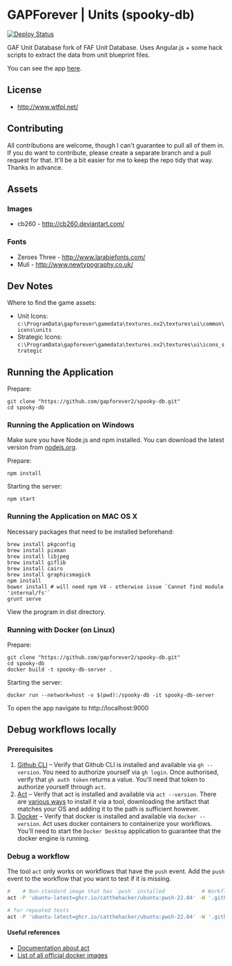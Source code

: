 # GAPForever | Units (spooky-db)

[![Deploy Status](https://github.com/gapforever2/spooky-db/workflows/deploy/badge.svg)](https://github.com/gapforever2/spooky-db/actions/workflows/deploy.yaml)

GAF Unit Database fork of FAF Unit Database. Uses Angular.js + some hack scripts to extract the data from unit blueprint files.

You can see the app [here](https://gapforever2.github.io/spooky-db/#/).

## License

- http://www.wtfpl.net/

## Contributing

All contributions are welcome, though I can't guarantee to pull all of them in. If you do want to contribute, please create a separate branch and a pull request for that. It'll be a bit easier for me to keep the repo tidy that way. Thanks in advance.

## Assets

### Images

- cb260 - http://cb260.deviantart.com/

### Fonts

- Zeroes Three - http://www.larabiefonts.com/
- Muli - http://www.newtypography.co.uk/

## Dev Notes

Where to find the game assets:
- Unit Icons: `c:\ProgramData\gapforever\gamedata\textures.nx2\textures\ui\common\icons\units`
- Strategic Icons: `c:\ProgramData\gapforever\gamedata\textures.nx2\textures\ui\icons_strategic`

## Running the Application

Prepare:

```shell
git clone "https://github.com/gapforever2/spooky-db.git"
cd spooky-db
```

### Running the Application on Windows

Make sure you have Node.js and npm installed. You can download the latest version from [nodejs.org](https://nodejs.org/).

Prepare:

```shell
npm install
```

Starting the server:

```shell
npm start
```

### Running the Application on MAC OS X

Necessary packages that need to be installed beforehand:

```shell
brew install pkgconfig
brew install pixman
brew install libjpeg
brew install giflib
brew install cairo
brew install graphicsmagick
npm install
bower install # will need npm V4 - otherwise issue `Cannot find module 'internal/fs'`
grunt serve
```

View the program in dist directory.

### Running with Docker (on Linux)

Prepare:

```shell
git clone "https://github.com/gapforever2/spooky-db.git"
cd spooky-db
docker build -t spooky-db-server .
```

Starting the server:

```shell
docker run --network=host -v $(pwd):/spooky-db -it spooky-db-server
```

To open the app navigate to http://localhost:9000

## Debug workflows locally

### Prerequisites

1. [Github CLI](https://github.com/cli/cli) – Verify that Github CLI is installed and available via `gh --version`. You need to authorize yourself via `gh login`. Once authorised, verify that `gh auth token` returns a value. You'll need that token to authorize yourself through `act`.
2. [Act](https://github.com/nektos/act) – Verify that act is installed and available via `act --version`. There are [various ways](https://nektosact.com/installation/index.html) to install it via a tool, downloading the artifact that matches your OS and adding it to the path is sufficient however.
3. [Docker](https://www.docker.com/products/docker-desktop/) – Verify that docker is installed and available via `docker --version`.  Act uses docker containers to containerize your workflows. You'll need to start the `Docker Desktop` application to guarantee that the docker engine is running.

### Debug a workflow

The tool `act` only works on workflows that have the `push` event. Add the `push` event to the workflow that you want to test if it is missing.

```bash
#    # Non-standard image that has `pwsh` installed            # Workflow to debug               # Token to authorize
act -P 'ubuntu-latest=ghcr.io/catthehacker/ubuntu:pwsh-22.04' -W '.github/workflows/build.yaml' -s GITHUB_TOKEN="$(gh auth token)"

# for repeated tests                                                                             # do not pull (-p) the docker image each time
act -P 'ubuntu-latest=ghcr.io/catthehacker/ubuntu:pwsh-22.04' -W '.github/workflows/build.yaml' -s GITHUB_TOKEN="$(gh auth token)" -p=false
```

#### Useful references

- [Documentation about act](https://nektosact.com/introduction.html)
- [List of all official docker images](https://github.com/catthehacker/docker_images)
